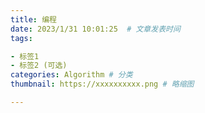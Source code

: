 ```yaml
---
title: 编程  
date: 2023/1/31 10:01:25  # 文章发表时间
tags:

- 标签1
- 标签2 (可选)
categories: Algorithm # 分类
thumbnail: https://xxxxxxxxxx.png # 略缩图

---
```


